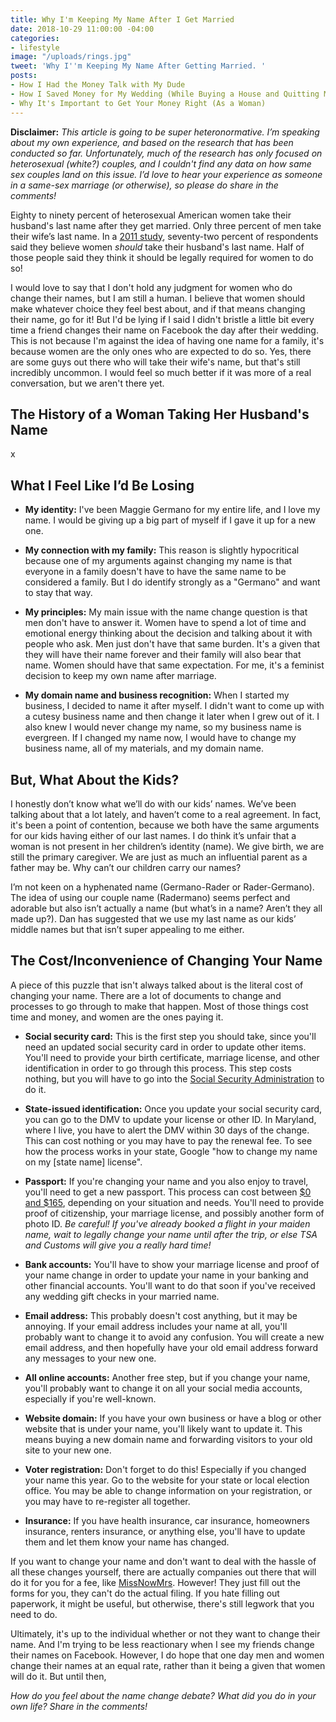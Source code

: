 ```yaml
---
title: Why I'm Keeping My Name After I Get Married
date: 2018-10-29 11:00:00 -04:00
categories:
- lifestyle
image: "/uploads/rings.jpg"
tweet: 'Why I''m Keeping My Name After Getting Married. '
posts:
- How I Had the Money Talk with My Dude
- How I Saved Money for My Wedding (While Buying a House and Quitting My Job)
- Why It's Important to Get Your Money Right (As a Woman)
---
```


**Disclaimer:** *This article is going to be super heteronormative. I’m speaking about my own experience, and based on the research that has been conducted so far. Unfortunately, much of the research has only focused on heterosexual (white?) couples, and I couldn't find any data on how same sex couples land on this issue. I’d love to hear your experience as someone in a same-sex marriage (or otherwise), so please do share in the comments!*

Eighty to ninety percent of heterosexual American women take their husband's last name after they get married. Only three percent of men take their wife’s last name. In a [2011 study](http://journals.sagepub.com/doi/abs/10.1177/0891243211398653), seventy-two percent of respondents said they believe women *should* take their husband's last name. Half of those people said they think it should be legally required for women to do so!

I would love to say that I don't hold any judgment for women who do change their names, but I am still a human. I believe that women should make whatever choice they feel best about, and if that means changing their name, go for it! But I'd be lying if I said I didn't bristle a little bit every time a friend changes their name on Facebook the day after their wedding. This is not because I'm against the idea of having one name for a family, it's because women are the only ones who are expected to do so. Yes, there are some guys out there who will take their wife's name, but that's still incredibly uncommon. I would feel so much better if it was more of a real conversation, but we aren't there yet.

## The History of a Woman Taking Her Husband's Name

x

## What I Feel Like I’d Be Losing

* **My identity:** I've been Maggie Germano for my entire life, and I love my name. I would be giving up a big part of myself if I gave it up for a new one.

* **My connection with my family:** This reason is slightly hypocritical because one of my arguments against changing my name is that everyone in a family doesn't have to have the same name to be considered a family. But I do identify strongly as a "Germano" and want to stay that way.

* **My principles:** My main issue with the name change question is that men don't have to answer it. Women have to spend a lot of time and emotional energy thinking about the decision and talking about it with people who ask. Men just don't have that same burden. It's a given that they will have their name forever and their family will also bear that name. Women should have that same expectation. For me, it's a feminist decision to keep my own name after marriage.

* **My domain name and business recognition:** When I started my business, I decided to name it after myself. I didn't want to come up with a cutesy business name and then change it later when I grew out of it. I also knew I would never change my name, so my business name is evergreen. If I changed my name now, I would have to change my business name, all of my materials, and my domain name.

## But, What About the Kids?

I honestly don’t know what we’ll do with our kids’ names. We’ve been talking about that a lot lately, and haven’t come to a real agreement. In fact, it's been a point of contention, because we both have the same arguments for our kids having either of our last names. I do think it’s unfair that a woman is not present in her children’s identity (name). We give birth, we are still the primary caregiver. We are just as much an influential parent as a father may be. Why can’t our children carry our names?

I’m not keen on a hyphenated name (Germano-Rader or Rader-Germano). The idea of using our couple name (Radermano) seems perfect and adorable but also isn’t actually a name (but what’s in a name? Aren’t they all made up?). Dan has suggested that we use my last name as our kids’ middle names but that isn’t super appealing to me either.

## The Cost/Inconvenience of Changing Your Name

A piece of this puzzle that isn't always talked about is the literal cost of changing your name. There are a lot of documents to change and processes to go through to make that happen. Most of those things cost time and money, and women are the ones paying it.

* **Social security card:** This is the first step you should take, since you'll need an updated social security card in order to update other items. You'll need to provide your birth certificate, marriage license, and other identification in order to go through this process. This step costs nothing, but you will have to go into the [Social Security Administration](https://www.ssa.gov/) to do it.

* **State-issued identification:** Once you update your social security card, you can go to the DMV to update your license or other ID. In Maryland, where I live, you have to alert the DMV within 30 days of the change. This can cost nothing or you may have to pay the renewal fee. To see how the process works in your state, Google "how to change my name on my \[state name\] license".

* **Passport:** If you're changing your name and you also enjoy to travel, you'll need to get a new passport. This process can cost between [$0 and $165](https://travel.state.gov/content/travel/en/passports/requirements/fees.html), depending on your situation and needs. You'll need to provide proof of citizenship, your marriage license, and possibly another form of photo ID. *Be careful! If you've already booked a flight in your maiden name, wait to legally change your name until after the trip, or else TSA and Customs will give you a really hard time!*

* **Bank accounts:** You'll have to show your marriage license and proof of your name change in order to update your name in your banking and other financial accounts. You'll want to do that soon if you've received any wedding gift checks in your married name.

* **Email address:** This probably doesn't cost anything, but it may be annoying. If your email address includes your name at all, you'll probably want to change it to avoid any confusion. You will create a new email address, and then hopefully have your old email address forward any messages to your new one.

* **All online accounts:** Another free step, but if you change your name, you'll probably want to change it on all your social media accounts, especially if you're well-known.

* **Website domain:** If you have your own business or have a blog or other website that is under your name, you'll likely want to update it. This means buying a new domain name and forwarding visitors to your old site to your new one.

* **Voter registration:** Don't forget to do this! Especially if you changed your name this year. Go to the website for your state or local election office. You may be able to change information on your registration, or you may have to re-register all together.

* **Insurance:** If you have health insurance, car insurance, homeowners insurance, renters insurance, or anything else, you'll have to update them and let them know your name has changed.

If you want to change your name and don't want to deal with the hassle of all these changes yourself, there are actually companies out there that will do it for you for a fee, like [MissNowMrs](https://www.missnowmrs.com/). However! They just fill out the forms for you, they can't do the actual filing. If you hate filling out paperwork, it might be useful, but otherwise, there's still legwork that you need to do.

Ultimately, it's up to the individual whether or not they want to change their name. And I'm trying to be less reactionary when I see my friends change their names on Facebook. However, I do hope that one day men and women change their names at an equal rate, rather than it being a given that women will do it. But until then,

*How do you feel about the name change debate? What did you do in your own life? Share in the comments!*